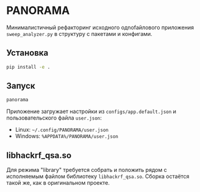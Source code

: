 # PANORAMA

Минималистичный рефакторинг исходного одnofайлoвого приложения
`sweep_analyzer.py` в структуру с пакетами и конфигами.

## Установка

```bash
pip install -e .
```

## Запуск

```bash
panorama
```

Приложение загружает настройки из `configs/app.default.json` и
пользовательского файла `user.json`:

* Linux: `~/.config/PANORAMA/user.json`
* Windows: `%APPDATA%/PANORAMA/user.json`

## libhackrf_qsa.so

Для режима "library" требуется собрать и положить рядом с исполняемым
файлом библиотеку `libhackrf_qsa.so`. Сборка остаётся такой же, как в
оригинальном проекте.

